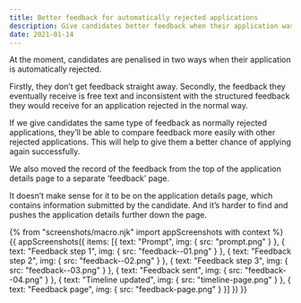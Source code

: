 ```yaml
---
title: Better feedback for automatically rejected applications
description: Give candidates better feedback when their application was automatically rejected
date: 2021-01-14
---
```


At the moment, candidates are penalised in two ways when their application is automatically rejected.

Firstly, they don’t get feedback straight away. Secondly, the feedback they eventually receive is free text and inconsistent with the structured feedback they would receive for an application rejected in the normal way.

If we give candidates the same type of feedback as normally rejected applications, they’ll be able to compare feedback more easily with other rejected applications. This will help to give them a better chance of applying again successfully.

We also moved the record of the feedback from the top of the application details page to a separate ‘feedback’ page.

It doesn’t make sense for it to be on the application details page, which contains information submitted by the candidate. And it’s harder to find and pushes the application details further down the page.

{% from "screenshots/macro.njk" import appScreenshots with context %}
{{ appScreenshots({
  items: [{
    text: "Prompt",
    img: {
      src: "prompt.png"
    }
  }, {
    text: "Feedback step 1",
    img: {
      src: "feedback--01.png"
    }
  }, {
    text: "Feedback step 2",
    img: {
      src: "feedback--02.png"
    }
  }, {
    text: "Feedback step 3",
    img: {
      src: "feedback--03.png"
    }
  }, {
    text: "Feedback sent",
    img: {
      src: "feedback--04.png"
    }
  }, {
    text: "Timeline updated",
    img: {
      src: "timeline-page.png"
    }
  }, {
    text: "Feedback page",
    img: {
      src: "feedback-page.png"
    }
  }]
}) }}

